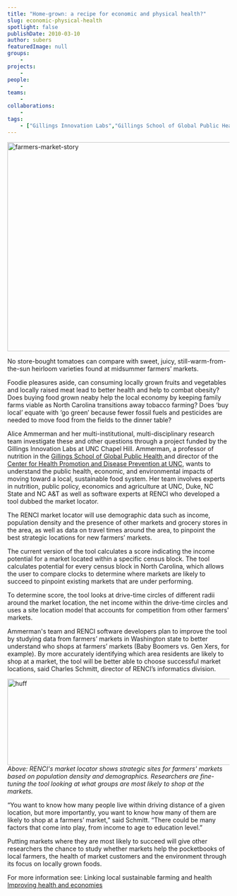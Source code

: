 ```yaml
---
title: "Home-grown: a recipe for economic and physical health?"
slug: economic-physical-health
spotlight: false
publishDate: 2010-03-10
author: subers
featuredImage: null
groups:
    - 
projects:
    - 
people:
    - 
teams: 
    - 
collaborations:
    - 
tags:
    - ["Gillings Innovation Labs","Gillings School of Global Public Health","informatics","market locator"]
---
```

<img class="alignnone size-full wp-image-4770" title="farmers-market-story" src="https://www.renci.org/wp-content/uploads/2010/03/farmers-market-story.jpg" alt="farmers-market-story" width="630" height="473" />

No store-bought tomatoes can compare with sweet, juicy, still-warm-from-the-sun heirloom varieties found at midsummer farmers’ markets.

Foodie pleasures aside, can consuming locally grown fruits and vegetables and locally raised meat lead to better health and help to combat obesity? Does buying food grown neaby help the local economy by keeping family farms viable as North Carolina transitions away tobacco farming? Does ‘buy local’ equate with ‘go green’ because fewer fossil fuels and pesticides are needed to move food from the fields to the dinner table?<!--more-->

Alice Ammerman and her multi-institutional, multi-disciplinary research team investigate these and other questions through a project funded by the Gillings Innovation Labs at UNC Chapel Hill. Ammerman, a professor of nutrition in the <a href="http://www.sph.unc.edu/" target="_blank">Gillings School of Global Public Health </a>and director of the <a href="http://www.hpdp.unc.edu/" target="_blank">Center for Health Promotion and Disease Prevention at UNC</a>, wants to understand the public health, economic, and environmental impacts of moving toward a local, sustainable food system. Her team involves experts in nutrition, public policy, economics and agriculture at UNC, Duke, NC State and NC A&amp;T as well as software experts at RENCI who developed a tool dubbed the market locator.

The RENCI market locator will use demographic data such as income, population density and the presence of other markets and grocery stores in the area, as well as data on travel times around the area, to pinpoint the best strategic locations for new farmers’ markets.

The current version of the tool calculates a score indicating the income potential for a market located within a specific census block. The tool calculates potential for every census block in North Carolina, which allows the user to compare clocks to determine where markets are likely to succeed to pinpoint existing markets that are under performing.

To determine score, the tool looks at drive-time circles of different radii around the market location, the net income within the drive-time circles and uses a site location model that accounts for competition from other farmers' markets.

Ammerman's team and RENCI software developers plan to improve the tool by studying data from farmers’ markets in Washington state to better understand who shops at farmers’ markets (Baby Boomers vs. Gen Xers, for example). By more accurately identifying which area residents are likely to shop at a market, the tool will be better able to choose successful market locations, said Charles Schmitt, director of RENCI’s informatics division.

<img class="alignnone size-large wp-image-4776" title="huff" src="https://www.renci.org/wp-content/uploads/2010/03/huff-630x195.png" alt="huff" width="630" height="195" />
<em>Above: RENCI's market locator shows strategic sites for farmers'  markets based on population density and demographics. Researchers are  fine-tuning the tool looking at what groups are most likely to shop at  the markets.</em>

“You want to know how many people live within driving distance of a given location, but more importantly, you want to know how many of them are likely to shop at a farmers’ market,” said Schmitt. “There could be many factors that come into play, from income to age to education level.”

Putting markets where they are most likely to succeed will give other researchers the chance to study whether markets help the pocketbooks of local farmers, the health of market customers and the environment through its focus on locally grown foods.

For more information see:
Linking local sustainable farming and health
<a href="https://www.renci.org/focus-areas/biosciences-health/improving-health-and-economies" target="_blank"> Improving health and economies</a>
